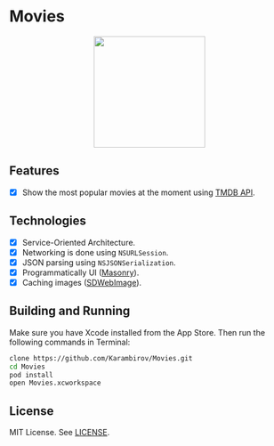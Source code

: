 # Movies
<p align="center">
  <img src = "https://user-images.githubusercontent.com/6949755/55233500-e29c0500-5239-11e9-8ce9-bd23db71522f.png" width="200"/>

## Features
- [x] Show the most popular movies at the moment using [TMDB API](https://developers.themoviedb.org/3/getting-started/introduction).

## Technologies
- [x] Service-Oriented Architecture. 
- [x] Networking is done using `NSURLSession`.
- [x] JSON parsing using `NSJSONSerialization`.
- [x] Programmatically UI ([Masonry](https://github.com/SnapKit/Masonry)).
- [x] Caching images ([SDWebImage](https://github.com/SDWebImage/SDWebImage)).

## Building and Running
Make sure you have Xcode installed from the App Store. Then run the following commands in Terminal:

```sh
clone https://github.com/Karambirov/Movies.git
cd Movies
pod install
open Movies.xcworkspace
```

## License
MIT License. See [LICENSE](https://github.com/Karambirov/Movies/blob/develop/LICENSE).
